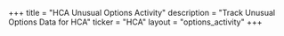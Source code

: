 +++
title = "HCA Unusual Options Activity"
description = "Track Unusual Options Data for HCA"
ticker = "HCA"
layout = "options_activity"
+++


